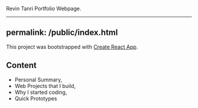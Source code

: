 Revin Tanri Portfolio Webpage.

---
permalink: /public/index.html
---

This project was bootstrapped with [Create React App](https://github.com/facebook/create-react-app).


## Content

* Personal Summary,
* Web Projects that I build,
* Why I started coding,
* Quick Prototypes
